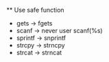 ** Use safe function
- gets -> fgets
- scanf -> never user scanf(%s)
- sprintf -> snprintf
- strcpy -> strncpy
- strcat -> strncat

